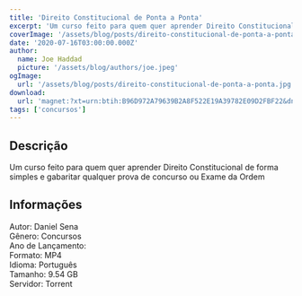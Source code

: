 ```yaml
---
title: 'Direito Constitucional de Ponta a Ponta'
excerpt: 'Um curso feito para quem quer aprender Direito Constitucional de forma simples e gabaritar qualquer prova de concurso ou Exame da Ordem Informações  Autor: Daniel Sena Gênero: Concursos Ano de Lançamento: Formato: MP4 Idioma: Português Tamanho: 9.54 GB'
coverImage: '/assets/blog/posts/direito-constitucional-de-ponta-a-ponta.jpg'
date: '2020-07-16T03:00:00.000Z'
author:
  name: Joe Haddad
  picture: '/assets/blog/authors/joe.jpeg'
ogImage:
  url: '/assets/blog/posts/direito-constitucional-de-ponta-a-ponta.jpg'
download:
  url: 'magnet:?xt=urn:btih:B96D972A79639B2A8F522E19A39782E09D2FBF22&dn=Direito%20Constitucional%20-%20De%20Ponta%20a%20Ponta%20-%202020&tr=udp%3a%2f%2ftracker.openbittorrent.com%3a1337%2fannounce&tr=udp%3a%2f%2ftracker.opentrackr.org%3a1337%2fannounce'
tags: ['concursos']
---
```

<h2>Descrição</h2>
<p></p><p>Um curso feito para quem quer aprender Direito Constitucional de forma simples e gabaritar qualquer prova de concurso ou Exame da Ordem</p><h2>Informações</h2><p>Autor: Daniel Sena<br/>Gênero: Concursos<br/>Ano de Lançamento:<br/>Formato: MP4<br/>Idioma: Português<br/>Tamanho: 9.54 GB<br/>Servidor: Torrent</p>